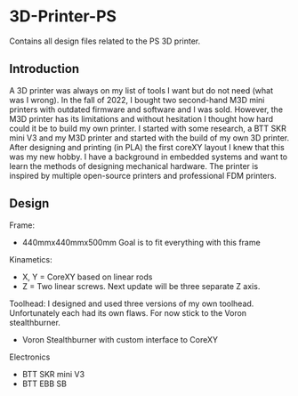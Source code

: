 # 3D-Printer-PS
Contains all design files related to the PS 3D printer.

## Introduction
A 3D printer was always on my list of tools I want but do not need (what was I wrong). In the fall of 2022, I bought two second-hand M3D mini printers with outdated firmware and software and I was sold. However, the M3D printer has its limitations and without hesitation I thought how hard could it be to build my own printer. I started with some research, a BTT SKR mini V3 and my M3D printer and started with the build of my own 3D printer. After designing and printing (in PLA) the first coreXY layout I knew that this was my new hobby. 
I have a background in embedded systems and want to learn the methods of designing mechanical hardware. The printer is inspired by multiple open-source printers and professional FDM printers. 

## Design
Frame:
- 440mmx440mmx500mm 
Goal is to fit everything with this frame

Kinametics:
- X, Y = CoreXY based on linear rods
- Z = Two linear screws. Next update will be three separate Z axis.

Toolhead: 
I designed and used three versions of my own toolhead. Unfortunately each had its own flaws. For now stick to the Voron stealthburner.
- Voron Stealthburner with custom interface to CoreXY

Electronics
- BTT SKR mini V3
- BTT EBB SB
